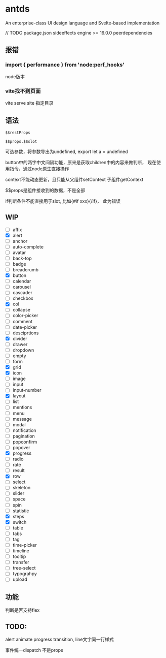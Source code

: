 # antds
An enterprise-class UI design language and Svelte-based implementation

// TODO
package.json
sideeffects
engine >= 16.0.0
peerdependencies


## 报错
### import { performance } from 'node:perf_hooks'

node版本

### vite找不到页面
vite serve site 指定目录

## 语法
```
$$restProps
```
```
$$props.$$slot
```

可选参数，将参数导出为undefined, export let a = undefined

button中的两字中文间隔功能，原来是获取children中的内容来做判断，
现在使用指令，通过node原生直接操作

context不能动态更新，且只能从父组件setContext 子组件getContext

$$props是组件接收到的数据，不是全部

if判断条件不能直接用于slot, 比如{#if xxx}<slot />{/if}， 此为错误

## WIP
- [ ] affix
- [x] alert
- [ ] anchor
- [ ] auto-complete
- [ ] avatar
- [ ] back-top
- [ ] badge
- [ ] breadcrumb
- [x] button
- [ ] calendar
- [ ] carousel
- [ ] cascader
- [ ] checkbox
- [x] col
- [ ] collapse
- [ ] color-picker
- [ ] comment
- [ ] date-picker
- [ ] desciprtions
- [x] divider
- [ ] drawer
- [ ] dropdown
- [ ] empty
- [ ] form
- [x] grid
- [x] icon
- [ ] image
- [ ] input
- [ ] input-number
- [x] layout
- [ ] list
- [ ] mentions
- [ ] menu
- [ ] message
- [ ] modal
- [ ] notification
- [ ] pagination
- [ ] popconfirm
- [ ] popover
- [x] progress
- [ ] radio
- [ ] rate
- [ ] result
- [x] row
- [ ] select
- [ ] skeleton
- [ ] slider
- [ ] space
- [ ] spin
- [ ] statistic
- [x] steps
- [x] switch
- [ ] table
- [ ] tabs
- [ ] tag
- [ ] time-picker
- [ ] timeline
- [ ] tooltip
- [ ] transfer
- [ ] tree-select
- [ ] typograhpy
- [ ] upload

## 功能
判断是否支持flex

## TODO: 
alert animate
progress transition, line文字同一行样式

事件统一dispatch 不是props



